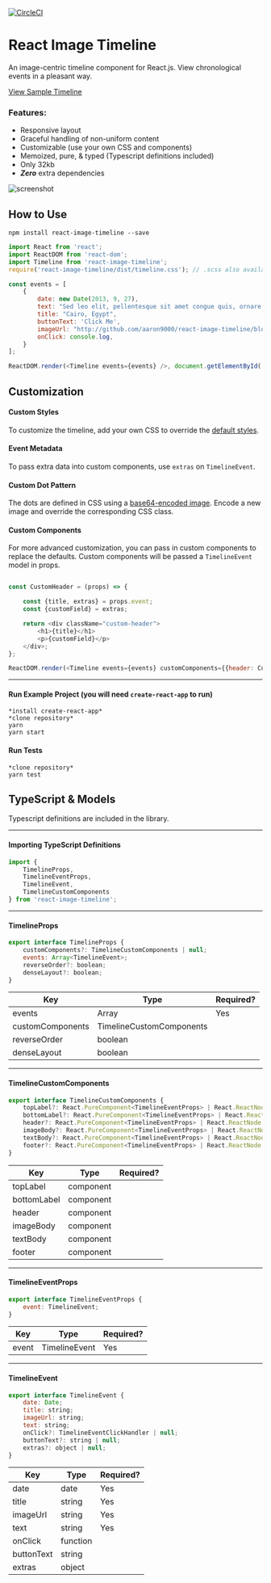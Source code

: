 [![CircleCI](https://circleci.com/gh/aaron9000/react-image-timeline/tree/master.svg?style=svg)](https://circleci.com/gh/aaron9000/react-image-timeline/tree/master)

# React Image Timeline

An image-centric timeline component for React.js. View chronological events in a pleasant way.

[View Sample Timeline](http://aaron9000.github.io/react-image-timeline/)

### Features:

- Responsive layout
- Graceful handling of non-uniform content
- Customizable (use your own CSS and components)
- Memoized, pure, & typed (Typescript definitions included)
- Only 32kb
- ***Zero*** extra dependencies

![screenshot](https://github.com/aaron9000/react-image-timeline/blob/master/public/screenshot.png?raw=true)

## How to Use

`npm install react-image-timeline --save`

```js
import React from 'react';
import ReactDOM from 'react-dom';
import Timeline from 'react-image-timeline';
require('react-image-timeline/dist/timeline.css'); // .scss also available

const events = [
    {
        date: new Date(2013, 9, 27),
        text: "Sed leo elit, pellentesque sit amet congue quis, ornare nec lorem.",
        title: "Cairo, Egypt",
        buttonText: 'Click Me',
        imageUrl: "http://github.com/aaron9000/react-image-timeline/blob/master/src/assets/cairo.jpg?raw=true",
        onClick: console.log,
    }
];

ReactDOM.render(<Timeline events={events} />, document.getElementById('root'));
```

## Customization

#### Custom Styles
To customize the timeline, add your own CSS to override the [default styles](https://github.com/aaron9000/react-image-timeline/blob/master/src/lib/timeline.scss/).

#### Event Metadata
To pass extra data into custom components, use `extras` on `TimelineEvent`.

#### Custom Dot Pattern
The dots are defined in CSS using a [base64-encoded image](https://www.base64-image.de/). Encode a new image and override the corresponding CSS class.

#### Custom Components
For more advanced customization, you can pass in custom components to replace the defaults. Custom components will be passed a `TimelineEvent` model in props.
```js

const CustomHeader = (props) => {

    const {title, extras} = props.event;
    const {customField} = extras;

    return <div className="custom-header">
        <h1>{title}</h1>
        <p>{customField}</p>
    </div>;
};

ReactDOM.render(<Timeline events={events} customComponents={{header: CustomHeader}}/>, document.getElementById('root'));
```

---

#### Run Example Project (you will need `create-react-app` to run)
```
*install create-react-app*
*clone repository*
yarn
yarn start
```

#### Run Tests
```
*clone repository*
yarn test
```



## TypeScript & Models

Typescript definitions are included in the library.

---

#### Importing TypeScript Definitions

```js
import {
    TimelineProps, 
    TimelineEventProps, 
    TimelineEvent, 
    TimelineCustomComponents
} from 'react-image-timeline';
```

---

#### TimelineProps

```js
export interface TimelineProps {
    customComponents?: TimelineCustomComponents | null;
    events: Array<TimelineEvent>;
    reverseOrder?: boolean;
    denseLayout?: boolean;
}
```

|                      Key |                     Type |                Required?
|--------------------------|--------------------------|--------------------------|
|                  events  |    Array<TimelineEvent>  |                     Yes  |
|        customComponents  |TimelineCustomComponents  |                          |
|            reverseOrder  |                 boolean  |                          |
|             denseLayout  |                 boolean  |                          |

---

#### TimelineCustomComponents

```js
export interface TimelineCustomComponents {
    topLabel?: React.PureComponent<TimelineEventProps> | React.ReactNode | null;
    bottomLabel?: React.PureComponent<TimelineEventProps> | React.ReactNode | null;
    header?: React.PureComponent<TimelineEventProps> | React.ReactNode | null;
    imageBody?: React.PureComponent<TimelineEventProps> | React.ReactNode | null;
    textBody?: React.PureComponent<TimelineEventProps> | React.ReactNode | null;
    footer?: React.PureComponent<TimelineEventProps> | React.ReactNode | null;
}
```

|                      Key |                     Type |                Required?
|--------------------------|--------------------------|--------------------------|
|                topLabel  |               component  |                          |
|             bottomLabel  |               component  |                          |
|                  header  |               component  |                          |
|               imageBody  |               component  |                          |
|                textBody  |               component  |                          |
|                  footer  |               component  |                          |

---

#### TimelineEventProps

```js
export interface TimelineEventProps {
    event: TimelineEvent;
}
```

|                      Key |                     Type |                Required?
|--------------------------|--------------------------|--------------------------|
|                   event  |           TimelineEvent  |                     Yes  |

---

#### TimelineEvent

```js
export interface TimelineEvent {
    date: Date;
    title: string;
    imageUrl: string;
    text: string;
    onClick?: TimelineEventClickHandler | null;
    buttonText?: string | null;
    extras?: object | null;
}
```

|                      Key |                     Type |                Required?
|--------------------------|--------------------------|--------------------------|
|                    date  |                    date  |                     Yes  |
|                   title  |                  string  |                     Yes  |
|                imageUrl  |                  string  |                     Yes  |
|                    text  |                  string  |                     Yes  |
|                 onClick  |                function  |                          |
|              buttonText  |                  string  |                          |
|                  extras  |                  object  |                          |


